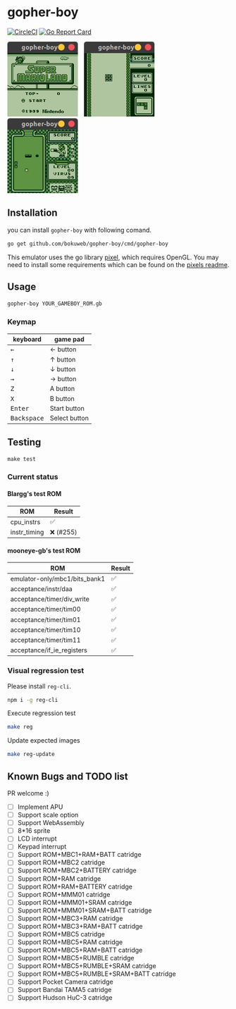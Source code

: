 # gopher-boy

[![CircleCI](https://circleci.com/gh/bokuweb/gopher-boy/tree/master.svg?style=svg)](https://circleci.com/gh/bokuweb/gopher-boy/tree/master) [![Go Report Card](https://goreportcard.com/badge/github.com/bokuweb/gopher-boy)](https://goreportcard.com/report/github.com/bokuweb/gopher-boy)

<img src="screenshot/mario.png">　<img src="screenshot/tetris.png">　<img src="screenshot/drmario.png">

## Installation

you can install `gopher-boy` with following comand.

```sh
go get github.com/bokuweb/gopher-boy/cmd/gopher-boy
```

This emulator uses the go library [pixel](https://github.com/faiface/pixel), which requires OpenGL. You may need to install some requirements which can be found on the [pixels readme](https://github.com/faiface/pixel#requirements).

## Usage

```sh
gopher-boy YOUR_GAMEBOY_ROM.gb
```

### Keymap

| keyboard             | game pad      |
| -------------------- | ------------- |
| <kbd>&larr;</kbd>    | &larr; button |
| <kbd>&uarr;</kbd>    | &uarr; button |
| <kbd>&darr;</kbd>    | &darr; button |
| <kbd>&rarr;</kbd>    | &rarr; button |
| <kbd>Z</kbd>         | A button      |
| <kbd>X</kbd>         | B button      |
| <kbd>Enter</kbd>     | Start button  |
| <kbd>Backspace</kbd> | Select button |

## Testing

```
make test
```

### Current status

#### Blargg's test ROM

| ROM          | Result    |
| ------------ | --------- |
| cpu_instrs   | ✅        |
| instr_timing | ❌ (#255) |

#### mooneye-gb's test ROM

| ROM                           | Result |
| ----------------------------- | ------ |
| emulator-only/mbc1/bits_bank1 | ✅     |
| acceptance/instr/daa          | ✅     |
| acceptance/timer/div_write    | ✅     |
| acceptance/timer/tim00        | ✅     |
| acceptance/timer/tim01        | ✅     |
| acceptance/timer/tim10        | ✅     |
| acceptance/timer/tim11        | ✅     |
| acceptance/if_ie_registers    | ✅     |

### Visual regression test

Please install `reg-cli`.

```sh
npm i -g reg-cli
```

Execute regression test

```sh
make reg
```

Update expected images

```sh
make reg-update
```

## Known Bugs and TODO list

PR welcome :)

- [ ] Implement APU
- [ ] Support scale option
- [ ] Support WebAssembly
- [ ] 8\*16 sprite
- [ ] LCD interrupt
- [ ] Keypad interrupt
- [ ] Support ROM+MBC1+RAM+BATT catridge
- [ ] Support ROM+MBC2 catridge
- [ ] Support ROM+MBC2+BATTERY catridge
- [ ] Support ROM+RAM catridge
- [ ] Support ROM+RAM+BATTERY catridge
- [ ] Support ROM+MMM01 catridge
- [ ] Support ROM+MMM01+SRAM catridge
- [ ] Support ROM+MMM01+SRAM+BATT catridge
- [ ] Support ROM+MBC3+RAM catridge
- [ ] Support ROM+MBC3+RAM+BATT catridge
- [ ] Support ROM+MBC5 catridge
- [ ] Support ROM+MBC5+RAM catridge
- [ ] Support ROM+MBC5+RAM+BATT catridge
- [ ] Support ROM+MBC5+RUMBLE catridge
- [ ] Support ROM+MBC5+RUMBLE+SRAM catridge
- [ ] Support ROM+MBC5+RUMBLE+SRAM+BATT catridge
- [ ] Support Pocket Camera catridge
- [ ] Support Bandai TAMA5 catridge
- [ ] Support Hudson HuC-3 catridge
